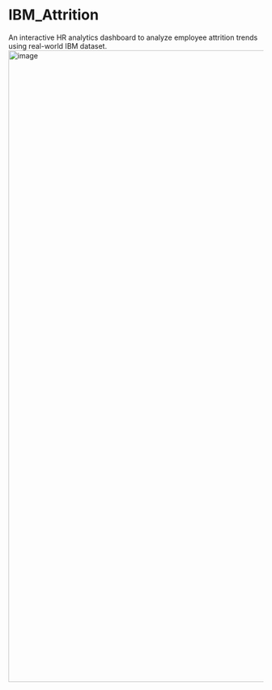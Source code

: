 # IBM_Attrition
An interactive HR analytics dashboard to analyze employee attrition trends using real-world IBM dataset.
<img width="2214" height="1245" alt="image" src="https://github.com/user-attachments/assets/d320a872-e72b-4dbf-93a1-16b7134cd479" />

